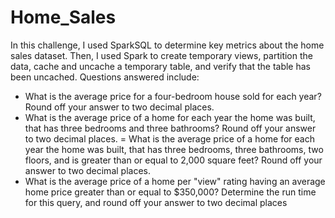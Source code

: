 # Home_Sales
In this challenge, I used SparkSQL to determine key metrics about the home sales dataset. Then, I used Spark to create temporary views, partition the data, cache and uncache a temporary table, and verify that the table has been uncached.
Questions answered include: 
- What is the average price for a four-bedroom house sold for each year? Round off your answer to two decimal places.
- What is the average price of a home for each year the home was built, that has three bedrooms and three bathrooms? Round off your answer to two decimal places.
= What is the average price of a home for each year the home was built, that has three bedrooms, three bathrooms, two floors, and is greater than or equal to 2,000 square feet? Round off your answer to two decimal places.
- What is the average price of a home per "view" rating having an average home price greater than or equal to $350,000? Determine the run time for this query, and round off your answer to two decimal places
